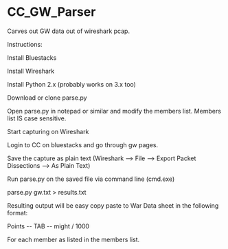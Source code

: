 # CC_GW_Parser
Carves out GW data out of wireshark pcap.

Instructions:

Install Bluestacks

Install Wireshark

Install Python 2.x (probably works on 3.x too)

Download or clone parse.py

Open parse.py in notepad or similar and modify the members list. Members list IS case sensitive.

Start capturing on Wireshark

Login to CC on bluestacks and go through gw pages.

Save the capture as plain text (Wireshark --> File --> Export Packet Dissections --> As Plain Text)


Run parse.py on the saved file via command line (cmd.exe)

  parse.py gw.txt > results.txt
  
Resulting output will be easy copy paste to War Data sheet in the following format:

  Points -- TAB -- might / 1000 

For each member as listed in the members list.
